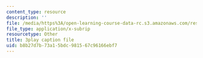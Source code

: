 ```yaml
---
content_type: resource
description: ''
file: /media/https%3A/open-learning-course-data-rc.s3.amazonaws.com/res-6-007-signals-and-systems-spring-2011/b8b27d7b73a15bdc981567c96166ebf7_0Gat_aSzi5Y.vtt
file_type: application/x-subrip
resourcetype: Other
title: 3play caption file
uid: b8b27d7b-73a1-5bdc-9815-67c96166ebf7
---
```


